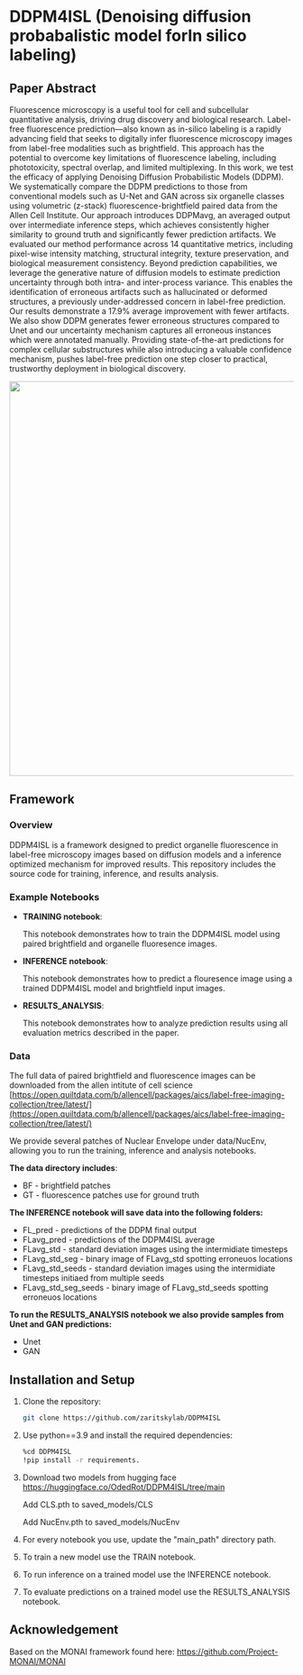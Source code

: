# DDPM4ISL (Denoising diffusion probabalistic model forIn silico labeling)


## Paper Abstract

Fluorescence microscopy is a useful tool for cell and subcellular quantitative analysis, driving drug discovery and biological research. Label-free fluorescence prediction—also known as in-silico labeling is a rapidly advancing field that seeks to digitally infer fluorescence microscopy images from label-free modalities such as brightfield. This approach has the potential to overcome key limitations of fluorescence labeling, including phototoxicity, spectral overlap, and limited multiplexing. In this work, we test the efficacy of applying Denoising Diffusion Probabilistic Models (DDPM). We systematically compare the DDPM predictions to those from conventional models such as U-Net and GAN across six organelle classes using volumetric (z-stack) fluorescence-brightfield paired data from the Allen Cell Institute. Our approach introduces DDPMavg, an averaged output over intermediate inference steps, which achieves consistently higher similarity to ground truth and significantly fewer prediction artifacts. We evaluated our method performance across 14 quantitative metrics, including pixel-wise intensity matching, structural integrity, texture preservation, and biological measurement consistency. Beyond prediction capabilities, we leverage the generative nature of diffusion models to estimate prediction uncertainty through both intra- and inter-process variance. This enables the identification of erroneous artifacts such as hallucinated or deformed structures, a previously under-addressed concern in label-free prediction. Our results demonstrate a 17.9% average improvement with fewer artifacts. We also show DDPM generates fewer erroneous structures compared to Unet and our uncertainty mechanism captures all erroneous instances which were annotated manually. Providing state-of-the-art predictions for complex cellular substructures while also introducing a valuable confidence mechanism, pushes label-free prediction one step closer to practical, trustworthy deployment in biological discovery.


<img src="assets/f2.png" width="700" />


## Framework

### Overview
DDPM4ISL is a framework designed to predict organelle fluorescence in label-free microscopy images based on diffusion models and a inference optimized mechanism for improved results. This repository includes the source code for training, inference, and results analysis.


### Example Notebooks
- **TRAINING notebook**: 

    This notebook demonstrates how to train the DDPM4ISL model using paired brightfield and organelle fluoresence images. 
    
- **INFERENCE notebook**:

    This notebook demonstrates how to predict a flouresence image using a trained DDPM4ISL model and brightfield input images. 

- **RESULTS_ANALYSIS**:

    This notebook demonstrates how to analyze prediction results using all evaluation metrics described in the paper.

### Data

The full data of paired brightfield and fluorescence images can be downloaded from the allen intitute of cell science
[https://open.quiltdata.com/b/allencell/packages/aics/label-free-imaging-collection/tree/latest/](https://open.quiltdata.com/b/allencell/packages/aics/label-free-imaging-collection/tree/latest/)

We provide several patches of Nuclear Envelope under data/NucEnv, allowing you to run the training, inference and analysis notebooks.

**The data directory includes**:
- BF - brightfield patches
- GT - fluorescence patches use for ground truth

**The INFERENCE notebook will save data into the following folders:**
- FL_pred - predictions of the DDPM final output
- FLavg_pred - predictions of the DDPM4ISL average
- FLavg_std - standard deviation images using the intermidiate timesteps
- FLavg_std_seg - binary image of FLavg_std spotting erroneuos locations
- FLavg_std_seeds - standard deviation images using the intermidiate timesteps initiaed from multiple seeds
- FLavg_std_seg_seeds - binary image of FLavg_std_seeds spotting erroneuos locations

**To run the RESULTS_ANALYSIS notebook we also provide samples from Unet and GAN predictions:**
- Unet
- GAN

## Installation and Setup

1. Clone the repository:
   ```bash
   git clone https://github.com/zaritskylab/DDPM4ISL

2. Use python==3.9 and install the required dependencies:
    ```bash
    %cd DDPM4ISL
    !pip install -r requirements.
3. Download two models from hugging face https://huggingface.co/OdedRot/DDPM4ISL/tree/main
   
   Add CLS.pth to saved_models/CLS
   
   Add NucEnv.pth to saved_models/NucEnv
5. For every notebook you use, update the "main_path" directory path.
6. To train a new model use the TRAIN notebook.
7. To run inference on a trained model use the INFERENCE notebook.
8. To evaluate predictions on a trained model use the RESULTS_ANALYSIS notebook.

## Acknowledgement
Based on the MONAI framework found here:
https://github.com/Project-MONAI/MONAI

